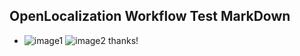 ## OpenLocalization Workflow Test MarkDown
* ![image1](.\02eac874-b682-4d21-a38d-079cc4454f78.PNG)   ![image2](.\5919a422-6acf-4e9f-a278-bd0a1cdd0602.png) 
thanks!